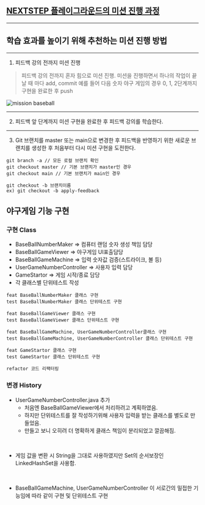 ## [NEXTSTEP 플레이그라운드의 미션 진행 과정](https://github.com/next-step/nextstep-docs/blob/master/playground/README.md)

---
## 학습 효과를 높이기 위해 추천하는 미션 진행 방법

---
1. 피드백 강의 전까지 미션 진행 
> 피드백 강의 전까지 혼자 힘으로 미션 진행. 미션을 진행하면서 하나의 작업이 끝날 때 마다 add, commit
> 예를 들어 다음 숫자 야구 게임의 경우 0, 1, 2단계까지 구현을 완료한 후 push

![mission baseball](https://raw.githubusercontent.com/next-step/nextstep-docs/master/playground/images/mission_baseball.png)

---
2. 피드백 앞 단계까지 미션 구현을 완료한 후 피드백 강의를 학습한다.

---
3. Git 브랜치를 master 또는 main으로 변경한 후 피드백을 반영하기 위한 새로운 브랜치를 생성한 후 처음부터 다시 미션 구현을 도전한다.

```
git branch -a // 모든 로컬 브랜치 확인
git checkout master // 기본 브랜치가 master인 경우
git checkout main // 기본 브랜치가 main인 경우

git checkout -b 브랜치이름
ex) git checkout -b apply-feedback
```

## 야구게임 기능 구현

### 구현 Class
- BaseBallNumberMaker => 컴퓨터 랜덤 숫자 생성 책임 담당
- BaseBallGameViewer => 야구게임 UI표출담당
- BaseBallGameMachine => 입력 숫자값 검증(스트라이크, 볼 등)
- UserGameNumberController => 사용자 입력 담당
- GameStartor => 게임 시작/종료 담당
- 각 클래스별 단위테스트 작성

```
feat BaseBallNumberMaker 클래스 구현
test BaseBallNumberMaker 클래스 단위테스트 구현

feat BaseBallGameViewer 클래스 구현
test BaseBallGameViewer 클래스 단위테스트 구현

feat BaseBallGameMachine, UserGameNumberController클래스 구현
test BaseBallGameMachine, UserGameNumberController 클래스 단위테스트 구현

feat GameStartor 클래스 구현
test GameStartor 클래스 단위테스트 구현

refactor 코드 리팩터링
```

### 변경 History
- UserGameNumberController.java 추가
  - 처음엔 BaseBallGameViewer에서 처리하려고 계획하였음.
  - 하지만 단위테스트를 잘 작성하기위해 사용자 입력을 받는 클래스를 별도로 만들었음.
  - 만들고 보니 오히려 더 명확하게 클래스 책임이 분리되었고 깔끔해짐.
    
</br>

- 게임 값을 변환 시 String을 그대로 사용하였지만 Set의 순서보장인 LinkedHashSet을 사용함.
  
</br>

- BaseBallGameMachine, UserGameNumberController 이 서로간의 밀접한 기능임에 따라 같이 구현 및 단위테스트 구현
